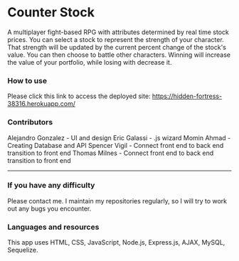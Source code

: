 # Counter Stock

A multiplayer fight-based RPG with attributes determined by real time stock prices.  You can select a stock to represent the strength of your character.  That strength will be updated by the current percent change of the stock's value.  You can then choose to battle other characters.  Winning will increase the value of your portfolio, while losing with decrease it.

### How to use
Please click this link to access the deployed site:
https://hidden-fortress-38316.herokuapp.com/

### Contributors
Alejandro Gonzalez - UI and design
Eric Galassi - .js wizard 
Momin Ahmad - Creating Database and API
Spencer Vigil - Connect front end to back end transition to front end
Thomas Milnes - Connect front end to back end transition to front end

- - -

### If you have any difficulty
Please contact me.  I maintain my repositories regularly, so I will try to work out any bugs you encounter.


### Languages and resources
This app uses HTML, CSS, JavaScript, Node.js, Express.js, AJAX, MySQL, Sequelize.
